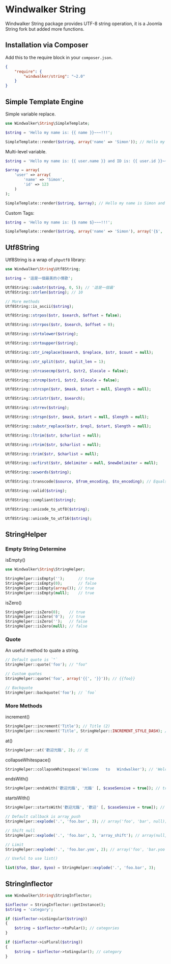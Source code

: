 # Windwalker String

Windwalker String package provides UTF-8 string operation, it is a Joomla String fork but added more functions.

## Installation via Composer

Add this to the require block in your `composer.json`.

``` json
{
    "require": {
        "windwalker/string": "~2.0"
    }
}
```

## Simple Template Engine

Simple variable replace.

``` php
use Windwalker\String\SimpleTemplate;

$string = 'Hello my name is: {{ name }}~~~!!!';

SimpleTemplate::render($string, array('name' => 'Simon')); // Hello my name is Simon~~~!!!
```

Multi-level variable.

``` php
$string = 'Hello my name is: {{ user.name }} and ID is: {{ user.id }}~~~!!!';

$array = array(
    'user' => array(
        'name' => 'Simon',
        'id' => 123
    )
);

SimpleTemplate::render($string, $array); // Hello my name is Simon and ID is: 123~~~!!!
```

Custom Tags:


``` php
$string = 'Hello my name is: {$ name $}~~~!!!';

SimpleTemplate::render($string, array('name' => 'Simon'), array('{$', '$}'); // Hello my name is Simon~~~!!!
```

## Utf8String

Utf8String is a wrap of `phputf8` library:

``` php
use Windwalker\String\Utf8String;

$string = '這是一個最美的小情歌';

Utf8String::substr($string, 0, 5); // '這是一個最'
Utf8String::strlen($string); // 10

// More methods
Utf8String::is_ascii($string);

Utf8String::strpos($str, $search, $offset = false);

Utf8String::strrpos($str, $search, $offset = 0);

Utf8String::strtolower($string);

Utf8String::strtoupper($string);

Utf8String::str_ireplace($search, $replace, $str, $count = null);

Utf8String::str_split($str, $split_len = 1);

Utf8String::strcasecmp($str1, $str2, $locale = false);

Utf8String::strcmp($str1, $str2, $locale = false);

Utf8String::strcspn($str, $mask, $start = null, $length = null);

Utf8String::stristr($str, $search);

Utf8String::strrev($string);

Utf8String::strspn($str, $mask, $start = null, $length = null);

Utf8String::substr_replace($str, $repl, $start, $length = null);

Utf8String::ltrim($str, $charlist = null);

Utf8String::rtrim($str, $charlist = null);

Utf8String::trim($str, $charlist = null);

Utf8String::ucfirst($str, $delimiter = null, $newDelimiter = null);

Utf8String::ucwords($string);

Utf8String::transcode($source, $from_encoding, $to_encoding); // Equals to iconv())

Utf8String::valid($string);

Utf8String::compliant($string);

Utf8String::unicode_to_utf8($string);

Utf8String::unicode_to_utf16($string);
```

## StringHelper

### Empty String Determine

isEmpty()

``` php
use Windwalker\String\StringHelper;

StringHelper::isEmpty('');      // true
StringHelper::isEmpty(0);       // false
StringHelper::isEmpty(array()); // true
StringHelper::isEmpty(null);    // true
```

isZero()

``` php
StringHelper::isZero(0);    // true
StringHelper::isZero('0');  // true
StringHelper::isZero('');   // false
StringHelper::isZero(null); // false
```

### Quote

An useful method to quate a string.

``` php
// Default quote is `"`
StringHelper::quote('foo'); // "foo"

// Custom quotes
StringHelper::quote('foo', array('{{', '}}')); // {{foo}}

// Backquote
StringHelper::backquote('foo'); // `foo`
```

### More Methods

increment()

``` php
StringHelper::increment('Title'); // Title (2)
StringHelper::increment('Title', StringHelper::INCREMENT_STYLE_DASH); // Title-2
```

at()

``` php
StringHelper::at('歡迎光臨', 2); // 光
```

collapseWhitespace()

``` php
StringHelper::collapseWhitespace('Welcome   to   Windwalker'); // 'Welcome to Windwalker'
```

endsWith()

``` php
StringHelper::endsWith('歡迎光臨', '光臨' [, $caseSensive = true]); // true
```

startsWith()

``` php
StringHelper::startsWith('歡迎光臨', '歡迎' [, $caseSensive = true]); // true
```

``` php
// Default callback is array_push
StringHelper::explode('.', 'foo.bar', 3); // array('foo', 'bar', null);

// Shift null
StringHelper::explode('.', 'foo.bar', 3, 'array_shift'); // array(null, 'foo', 'bar');

// Limit
StringHelper::explode('.', 'foo.bar.yoo', 2); // array('foo', 'bar.yoo');

// Useful to use list()

list($foo, $bar, $yoo) = StringHelper::explode('.', 'foo.bar', 3);
```

## StringInflector

``` php
use Windwalker\String\StringInflector;

$inflector = StringInflector::getInstance();
$string = 'category';

if ($inflector->isSingular($string))
{
    $string = $inflector->toPular(); // categories
}

if ($inflector->isPlural($string))
{
    $string = $inflector->toSingular(); // category
}
```
